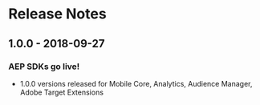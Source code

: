 # Release Notes

## 1.0.0 - 2018-09-27

### AEP SDKs go live!

* 1.0.0 versions released for Mobile Core, Analytics, Audience Manager, Adobe Target Extensions




